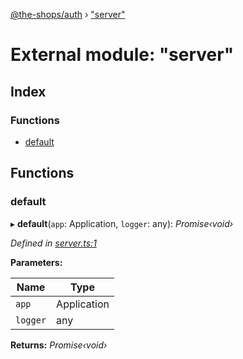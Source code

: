 [@the-shops/auth](../globals.md) › ["server"](_server_.md)

# External module: "server"

## Index

### Functions

* [default](_server_.md#default)

## Functions

###  default

▸ **default**(`app`: Application, `logger`: any): *Promise‹void›*

*Defined in [server.ts:1](https://github.com/brians-open-source-stuff/the-shops/blob/83bdb6e/auth/src/server.ts#L1)*

**Parameters:**

Name | Type |
------ | ------ |
`app` | Application |
`logger` | any |

**Returns:** *Promise‹void›*
